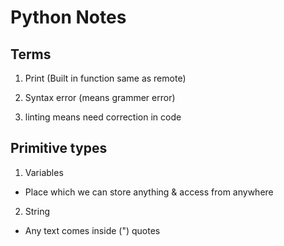 # Python Notes
## Terms
1. Print (Built in function same as remote)

2. Syntax error (means grammer error)

3. linting means need correction in code

## Primitive types
1. Variables 
- Place which we can store anything & access from anywhere
2. String
- Any text comes inside (") quotes